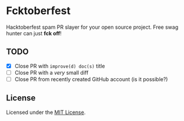 # Fcktoberfest

Hacktoberfest spam PR slayer for your open source project.
Free swag hunter can just **fck off**!

## TODO

- [x] Close PR with `improve(d) doc(s)` title
- [ ] Close PR with a _very_ small diff
- [ ] Close PR from recently created GitHub account (is it possible?)

## License

Licensed under the [MIT License](LICENSE).
